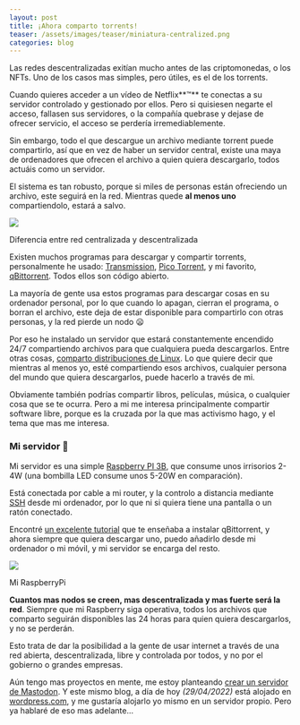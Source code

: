 ```yaml
---
layout: post
title: ¡Ahora comparto torrents!
teaser: /assets/images/teaser/miniatura-centralized.png
categories: blog
---
```

Las redes descentralizadas exitían mucho antes de las criptomonedas, o los NFTs. Uno de los casos mas simples, pero útiles, es el de los torrents.

Cuando quieres acceder a un vídeo de Netflix**™** te conectas a su servidor controlado y gestionado por ellos. Pero si quisiesen negarte el acceso, fallasen sus servidores, o la compañía quebrase y dejase de ofrecer servicio, el acceso se perdería irremediablemente.

Sin embargo, todo el que descargue un archivo mediante torrent puede compartirlo, así que en vez de haber un servidor central, existe una maya de ordenadores que ofrecen el archivo a quien quiera descargarlo, todos actuáis como un servidor.

El sistema es tan robusto, porque si miles de personas están ofreciendo un archivo, este seguirá en la red. Mientras quede **al menos uno** compartiendolo, estará a salvo.

![](https://antimundohome.files.wordpress.com/2022/04/bitmap.png?w=800)

Diferencia entre red centralizada y descentralizada

Existen muchos programas para descargar y compartir torrents, personalmente he usado: [Transmission](https://transmissionbt.com/), [Pico Torrent](https://picotorrent.org/), y mi favorito, [qBittorrent](https://www.qbittorrent.org/). Todos ellos son código abierto.

La mayoría de gente usa estos programas para descargar cosas en su ordenador personal, por lo que cuando lo apagan, cierran el programa, o borran el archivo, este deja de estar disponible para compartirlo con otras personas, y la red pierde un nodo 😦

Por eso he instalado un servidor que estará constantemente encendido 24/7 compartiendo archivos para que cualquiera pueda descargarlos. Entre otras cosas, [comparto distribuciones de Linux](https://distrowatch.com/dwres.php?resource=bittorrent&sortorder=date). Lo que quiere decir que mientras al menos yo, esté compartiendo esos archivos, cualquier persona del mundo que quiera descargarlos, puede hacerlo a través de mi.

Obviamente también podrías compartir libros, películas, música, o cualquier cosa que se te ocurra. Pero a mi me interesa principalmente compartir software libre, porque es la cruzada por la que mas activismo hago, y el tema que mas me interesa.

### Mi servidor 💚

Mi servidor es una simple [Raspberry PI 3B](https://es.wikipedia.org/wiki/Raspberry_Pi), que consume unos irrisorios 2-4W (una bombilla LED consume unos 5-20W en comparación).

Está conectada por cable a mi router, y la controlo a distancia mediante [SSH](https://es.wikipedia.org/wiki/Secure_Shell) desde mi ordenador, por lo que ni si quiera tiene una pantalla o un ratón conectado.

Encontré [un excelente tutorial](https://pimylifeup.com/raspberry-pi-torrentbox/#:~:text=Raspberry%20Pi%20Deluge,for%20a%20Raspberry%20Pi%20Torrentbox.) que te enseñaba a instalar qBittorrent, y ahora siempre que quiera descargar uno, puedo añadirlo desde mi ordenador o mi móvil, y mi servidor se encarga del resto.

![](https://antimundohome.files.wordpress.com/2022/04/65c4df3f-0084-484a-b5d6-081fd0a3670f.jpg?w=800)

Mi RaspberryPi

**Cuantos mas nodos se creen, mas descentralizada y mas fuerte será la red**. Siempre que mi Raspberry siga operativa, todos los archivos que comparto seguirán disponibles las 24 horas para quien quiera descargarlos, y no se perderán.

Esto trata de dar la posibilidad a la gente de usar internet a través de una red abierta, descentralizada, libre y controlada por todos, y no por el gobierno o grandes empresas.

Aún tengo mas proyectos en mente, me estoy planteando [crear un servidor de Mastodon](https://joinmastodon.org/). Y este mismo blog, a día de hoy *(29/04/2022)* está alojado en [wordpress.com](https://wordpress.com/), y me gustaría alojarlo yo mismo en un servidor propio. Pero ya hablaré de eso mas adelante...